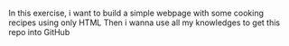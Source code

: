 In this exercise, i want to build a simple webpage with some cooking recipes using only HTML
Then i wanna use all my knowledges to get this repo into GitHub